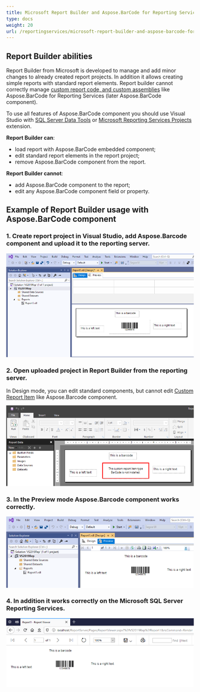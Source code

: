```yaml
---
title: Microsoft Report Builder and Aspose.BarCode for Reporting Services
type: docs
weight: 20
url: /reportingservices/microsoft-report-builder-and-aspose-barcode-for-reporting-services/
---
```

## **Report Builder abilities**

Report Builder from Microsoft is developed to manage and add minor changes to already created report projects. In addition it allows creating simple reports with standard report elements. Report builder cannot correctly manage [custom report code, and custom assemblies](https://docs.microsoft.com/en-us/sql/reporting-services/report-design/custom-code-and-assembly-references-in-expressions-in-report-designer-ssrs) like Aspose.BarCode for Reporting Services (later Aspose.BarCode component).

To use all features of Aspose.BarCode component you should use Visual Studio with [SQL Server Data Tools](https://docs.microsoft.com/en-us/sql/ssdt/download-sql-server-data-tools-ssdt) or [Microsoft Reporting Services Projects](https://marketplace.visualstudio.com/items?itemName=ProBITools.MicrosoftReportProjectsforVisualStudio) extension.

**Report Builder can**: 
- load report with Aspose.BarCode embedded component;
- edit standard report elements in the report project;
- remove Aspose.BarCode component from the report.

**Report Builder cannot**:
- add Aspose.BarCode component to the report;
- edit any Aspose.BarCode component field or property.

## **Example of Report Builder usage with Aspose.BarCode component**

### 1. Create report project in Visual Studio, add Aspose.Barcode component and upload it to the reporting server.

![ in Visual Studio 2017](microsoft-report-builder-and-aspose-barcode-for-reporting-services_1.png)

### 2. Open uploaded project in Report Builder from the reporting server.
In Design mode, you can edit standard components, but cannot edit [Custom Report Item](https://docs.microsoft.com/en-us/sql/reporting-services/custom-report-items/custom-report-items) like Aspose.Barcode component.

![Aspose Barcode for Reporting Services component in Report Builder](microsoft-report-builder-and-aspose-barcode-for-reporting-services_2.png)

### 3. In the Preview mode Aspose.Barcode component works correctly.

![Aspose Barcode for Reporting Services component in Visual Studio 2017 Preview Mode](microsoft-report-builder-and-aspose-barcode-for-reporting-services_3.png)

### 4. In addition it works correctly on the Microsoft SQL Server Reporting Services.

![Aspose Barcode for Reporting Services component in Microsoft SQL Server Reporting Services ](microsoft-report-builder-and-aspose-barcode-for-reporting-services_4.png)